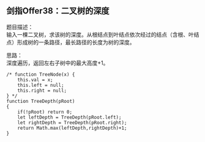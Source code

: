 ## 剑指Offer38：二叉树的深度 
题目描述：  
输入一棵二叉树，求该树的深度。从根结点到叶结点依次经过的结点（含根、叶结点）形成树的一条路径，最长路径的长度为树的深度。  
  
思路：  
深度遍历，返回左右子树中的最大高度+1。  
```
/* function TreeNode(x) {
    this.val = x;
    this.left = null;
    this.right = null;
} */
function TreeDepth(pRoot)
{
    if(!pRoot) return 0;
    let leftDepth = TreeDepth(pRoot.left);
    let rightDepth = TreeDepth(pRoot.right);
    return Math.max(leftDepth,rightDepth)+1;
}
```
